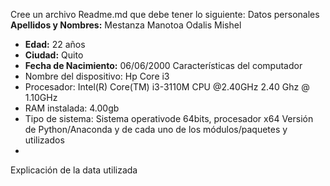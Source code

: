 Cree un archivo Readme.md que debe tener lo siguiente:
Datos personales
**Apellidos y Nombres:** Mestanza Manotoa Odalis Mishel
- **Edad:** 22 años
- **Ciudad:** Quito
- **Fecha de Nacimiento:** 06/06/2000
Características del computador
- Nombre del dispositivo: Hp Core i3
- Procesador: Intel(R) Core(TM) i3-3110M CPU @2.40GHz 2.40 Ghz @ 1.10GHz
- RAM instalada: 4.00gb
- Tipo de sistema: Sistema operativode 64bits, procesador x64
Versión de Python/Anaconda y de cada uno de los módulos/paquetes y utilizados
- 
Explicación de la data utilizada
